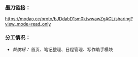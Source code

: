 ### 墨刀链接：
https://modao.cc/proto/bJDdabD1sm0ktwwawZgACL/sharing?view_mode=read_only

### 分工情况：
- *黄俊瑶：* 首页、笔记整理、日程管理、写作助手模块